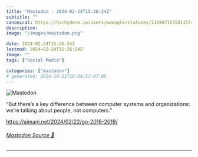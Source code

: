 ```yaml
---
title: "Mastodon - 2024-02-24T15:26:24Z"
subtitle: ""
canonical: https://hachyderm.io/users/mweagle/statuses/111987155581157464
description:
image: "/images/mastodon.png"

date: 2024-02-24T15:26:24Z
lastmod: 2024-02-24T15:26:24Z
image: ""
tags: ["Social Media"]

categories: ["mastodon"]
# generated: 2024-10-23T18:04:53-07:00
---
```

![Mastodon](/images/mastodon.png)

<p>“But there’s a key difference between computer systems and organizations: we’re talking about people, not computers.”</p><p><a href="https://ajmani.net/2024/02/22/go-2016-2019/" target="_blank" rel="nofollow noopener noreferrer" translate="no"><span class="invisible">https://</span><span class="ellipsis">ajmani.net/2024/02/22/go-2016-</span><span class="invisible">2019/</span></a></p>


###### [Mastodon Source 🐘](https://hachyderm.io/@mweagle/111987155581157464)

___
